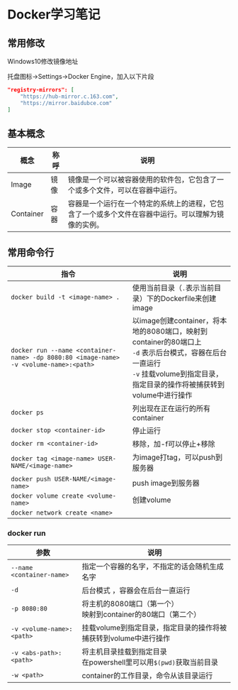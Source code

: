 # Docker学习笔记

## 常用修改
Windows10修改镜像地址

托盘图标→Settings→Docker Engine，加入以下片段
``` json
"registry-mirrors": [
    "https://hub-mirror.c.163.com",
    "https://mirror.baidubce.com"
]
```

## 基本概念

概念|称呼|说明
-|-|-
Image|镜像|镜像是一个可以被容器使用的软件包，它包含了一个或多个文件，可以在容器中运行。
Container|容器|容器是一个运行在一个特定的系统上的进程，它包含了一个或多个文件在容器中运行。可以理解为镜像的实例。

## 常用命令行
指令|说明
-|-
`docker build -t <image-name> .`|使用当前目录（`.`表示当前目录）下的Dockerfile来创建image
`docker run --name <container-name> -dp 8080:80 <image-name> -v <volume-name>:<path>`|以image创建container，将本地的8080端口，映射到container的80端口上<br>`-d` 表示后台模式，容器在后台一直运行<br>`-v` 挂载volume到指定目录，指定目录的操作将被捕获转到volume中进行操作
`docker ps`|列出现在正在运行的所有container
`docker stop <container-id>`|停止<container-id>运行
`docker rm <container-id>`|移除<container-id>，加-f可以停止+移除
`docker tag <image-name> USER-NAME/<image-name>`|为image打tag，可以push到服务器
`docker push USER-NAME/<image-name>`|push image到服务器
`docker volume create <volume-name>`|创建volume
`docker network create <name>`|

### docker run
参数|说明
-|-
`--name <container-name>`|指定一个容器的名字，不指定的话会随机生成名字
`-d`|后台模式 ，容器会在后台一直运行
`-p 8080:80`|将主机的8080端口（第一个）<br>映射到container的80端口（第二个）
`-v <volume-name>:<path>`|挂载volume到指定目录，指定目录的操作将被捕获转到volume中进行操作
`-v <abs-path>:<path>`|将主机目录挂载到指定目录<br>在powershell里可以用`$(pwd)`获取当前目录
`-w <path>`|container的工作目录，命令从该目录运行

